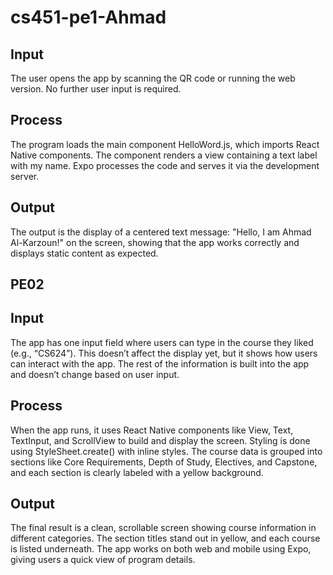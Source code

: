 # cs451-pe1-Ahmad

## Input
The user opens the app by scanning the QR code or running the web version. No further user input is required.

## Process
The program loads the main component HelloWord.js, which imports React Native components. The component renders a view containing a text label with my name. Expo processes the code and serves it via the development server.

## Output
The output is the display of a centered text message: "Hello, I am Ahmad Al-Karzoun!" on the screen, showing that the app works correctly and displays static content as expected.


## PE02
## Input

The app has one input field where users can type in the course they liked (e.g., “CS624”). This doesn’t affect the display yet, but it shows how users can interact with the app. The rest of the information is built into the app and doesn’t change based on user input.

## Process

When the app runs, it uses React Native components like View, Text, TextInput, and ScrollView to build and display the screen. Styling is done using StyleSheet.create() with inline styles. The course data is grouped into sections like Core Requirements, Depth of Study, Electives, and Capstone, and each section is clearly labeled with a yellow background.

## Output

The final result is a clean, scrollable screen showing course information in different categories. The section titles stand out in yellow, and each course is listed underneath. The app works on both web and mobile using Expo, giving users a quick view of program details.
